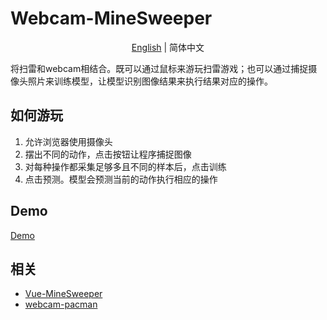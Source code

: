 # Webcam-MineSweeper

<p align='center'>
<a href='./README.EN.md'>English</a> | 简体中文
</p>

将扫雷和webcam相结合。既可以通过鼠标来游玩扫雷游戏；也可以通过捕捉摄像头照片来训练模型，让模型识别图像结果来执行结果对应的操作。

## 如何游玩
1. 允许浏览器使用摄像头
2. 摆出不同的动作，点击按钮让程序捕捉图像
3. 对每种操作都采集足够多且不同的样本后，点击训练
4. 点击预测。模型会预测当前的动作执行相应的操作

## Demo
[Demo](https://oceanpresentchao.github.io/Webcam-MineSweeper/)

## 相关
- [Vue-MineSweeper](https://github.com/OceanPresentChao/Vue-MineSweeper)
- [webcam-pacman](https://github.com/tensorflow/tfjs-examples/tree/master/webcam-transfer-learning)